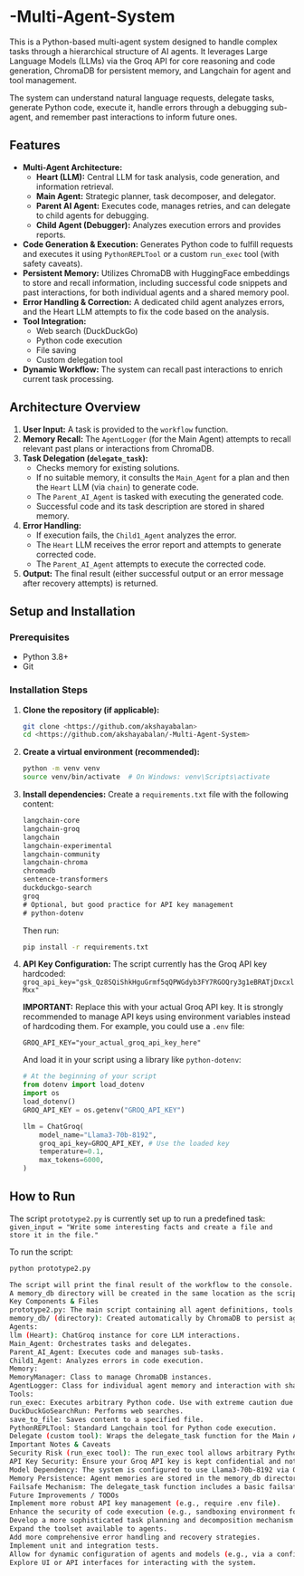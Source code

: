 # -Multi-Agent-System
This is a Python-based multi-agent system designed to handle complex tasks through a hierarchical structure of AI agents. It leverages Large Language Models (LLMs) via the Groq API for core reasoning and code generation, ChromaDB for persistent memory, and Langchain for agent and tool management.

The system can understand natural language requests, delegate tasks, generate Python code, execute it, handle errors through a debugging sub-agent, and remember past interactions to inform future ones.

## Features

*   **Multi-Agent Architecture:**
    *   **Heart (LLM):** Central LLM for task analysis, code generation, and information retrieval.
    *   **Main Agent:** Strategic planner, task decomposer, and delegator.
    *   **Parent AI Agent:** Executes code, manages retries, and can delegate to child agents for debugging.
    *   **Child Agent (Debugger):** Analyzes execution errors and provides reports.
*   **Code Generation & Execution:** Generates Python code to fulfill requests and executes it using `PythonREPLTool` or a custom `run_exec` tool (with safety caveats).
*   **Persistent Memory:** Utilizes ChromaDB with HuggingFace embeddings to store and recall information, including successful code snippets and past interactions, for both individual agents and a shared memory pool.
*   **Error Handling & Correction:** A dedicated child agent analyzes errors, and the Heart LLM attempts to fix the code based on the analysis.
*   **Tool Integration:**
    *   Web search (DuckDuckGo)
    *   Python code execution
    *   File saving
    *   Custom delegation tool
*   **Dynamic Workflow:** The system can recall past interactions to enrich current task processing.

## Architecture Overview

1.  **User Input:** A task is provided to the `workflow` function.
2.  **Memory Recall:** The `AgentLogger` (for the Main Agent) attempts to recall relevant past plans or interactions from ChromaDB.
3.  **Task Delegation (`delegate_task`):**
    *   Checks memory for existing solutions.
    *   If no suitable memory, it consults the `Main_Agent` for a plan and then the `Heart` LLM (via `chain`) to generate code.
    *   The `Parent_AI_Agent` is tasked with executing the generated code.
    *   Successful code and its task description are stored in shared memory.
4.  **Error Handling:**
    *   If execution fails, the `Child1_Agent` analyzes the error.
    *   The `Heart` LLM receives the error report and attempts to generate corrected code.
    *   The `Parent_AI_Agent` attempts to execute the corrected code.
5.  **Output:** The final result (either successful output or an error message after recovery attempts) is returned.

## Setup and Installation

### Prerequisites

*   Python 3.8+
*   Git

### Installation Steps

1.  **Clone the repository (if applicable):**
    ```bash
    git clone <https://github.com/akshayabalan>
    cd <https://github.com/akshayabalan/-Multi-Agent-System>
    ```

2.  **Create a virtual environment (recommended):**
    ```bash
    python -m venv venv
    source venv/bin/activate  # On Windows: venv\Scripts\activate
    ```

3.  **Install dependencies:**
    Create a `requirements.txt` file with the following content:
    ```txt
    langchain-core
    langchain-groq
    langchain
    langchain-experimental
    langchain-community
    langchain-chroma
    chromadb
    sentence-transformers
    duckduckgo-search
    groq
    # Optional, but good practice for API key management
    # python-dotenv
    ```
    Then run:
    ```bash
    pip install -r requirements.txt
    ```

4.  **API Key Configuration:**
    The script currently has the Groq API key hardcoded:
    `groq_api_key="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"`

    **IMPORTANT:** Replace this with your actual Groq API key. It is strongly recommended to manage API keys using environment variables instead of hardcoding them.
    For example, you could use a `.env` file:
    ```
    GROQ_API_KEY="your_actual_groq_api_key_here"
    ```
    And load it in your script using a library like `python-dotenv`:
    ```python
    # At the beginning of your script
    from dotenv import load_dotenv
    import os
    load_dotenv()
    GROQ_API_KEY = os.getenv("GROQ_API_KEY")

    llm = ChatGroq(
        model_name="Llama3-70b-8192",
        groq_api_key=GROQ_API_KEY, # Use the loaded key
        temperature=0.1,
        max_tokens=6000,
    )
    ```

## How to Run

The script `prototype2.py` is currently set up to run a predefined task:
`given_input = "Write some interesting facts and create a file and store it in the file."`

To run the script:
```bash
python prototype2.py

The script will print the final result of the workflow to the console.
A memory_db directory will be created in the same location as the script to store the ChromaDB persistent data.
Key Components & Files
prototype2.py: The main script containing all agent definitions, tools, memory management, and the workflow logic.
memory_db/ (directory): Created automatically by ChromaDB to persist agent memories. Can be safely deleted if you want to reset memory, but it will be recreated on the next run.
Agents:
llm (Heart): ChatGroq instance for core LLM interactions.
Main_Agent: Orchestrates tasks and delegates.
Parent_AI_Agent: Executes code and manages sub-tasks.
Child1_Agent: Analyzes errors in code execution.
Memory:
MemoryManager: Class to manage ChromaDB instances.
AgentLogger: Class for individual agent memory and interaction with shared memory.
Tools:
run_exec: Executes arbitrary Python code. Use with extreme caution due to security risks.
DuckDuckGoSearchRun: Performs web searches.
save_to_file: Saves content to a specified file.
PythonREPLTool: Standard Langchain tool for Python code execution.
Delegate (custom tool): Wraps the delegate_task function for the Main Agent.
Important Notes & Caveats
Security Risk (run_exec tool): The run_exec tool allows arbitrary Python code execution. This is a significant security risk if the system is exposed to untrusted input. Use with extreme caution and consider sandboxing or replacing with safer alternatives for production environments.
API Key Security: Ensure your Groq API key is kept confidential and not committed to public repositories. Use environment variables or a secure secret management system.
Model Dependency: The system is configured to use Llama3-70b-8192 via Groq. Performance and behavior may vary with other models.
Memory Persistence: Agent memories are stored in the memory_db directory. This allows the system to retain knowledge across sessions.
Failsafe Mechanism: The delegate_task function includes a basic failsafe to prevent potential infinite delegation loops.
Future Improvements / TODOs
Implement more robust API key management (e.g., require .env file).
Enhance the security of code execution (e.g., sandboxing environment for run_exec).
Develop a more sophisticated task planning and decomposition mechanism in the Main_Agent.
Expand the toolset available to agents.
Add more comprehensive error handling and recovery strategies.
Implement unit and integration tests.
Allow for dynamic configuration of agents and models (e.g., via a config file).
Explore UI or API interfaces for interacting with the system.

